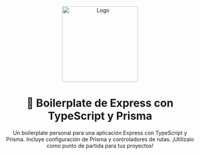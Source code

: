 <div align="center">
  <img src="https://res.cloudinary.com/practicaldev/image/fetch/s--2tMgW3eL--/c_imagga_scale,f_auto,fl_progressive,h_420,q_auto,w_1000/https://dev-to-uploads.s3.amazonaws.com/uploads/articles/c49275765mureb7px26x.png](https://avatars.githubusercontent.com/u/17219288?s=280&v=4)](https://tsed.io/prisma-2.svg)" alt="Logo" width="200">
  <h1>🚀 Boilerplate de Express con TypeScript y Prisma</h1>
  <p>Un boilerplate personal para una aplicación Express con TypeScript y Prisma. Incluye configuración de Prisma y controladores de rutas. ¡Utilízalo como punto de partida para tus proyectos!</p>
</div>
